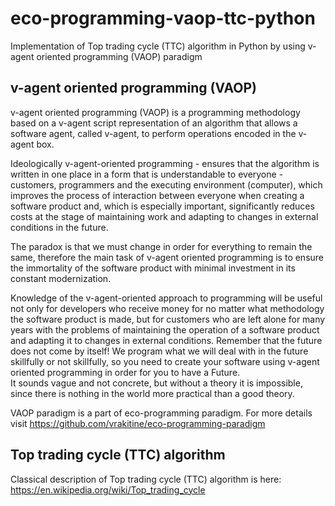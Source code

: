 # eco-programming-vaop-ttc-python
Implementation of Top trading cycle (TTC) algorithm in Python by using v-agent oriented programming (VAOP) paradigm
## v-agent oriented programming (VAOP)
v-agent oriented programming (VAOP) is a programming methodology based on a v-agent script representation of an algorithm that allows a software agent, called v-agent, to perform operations encoded in the v-agent box.  
  
  Ideologically v-agent-oriented programming - ensures that the algorithm is written in one place in a form that is understandable to everyone - customers, programmers and the executing environment (computer), which improves the process of interaction between everyone when creating a software product and, which is especially important, significantly reduces costs at the stage of maintaining work and adapting to changes in external conditions in the future. 
  
The paradox is that we must change in order for everything to remain the same, therefore the main task of v-agent oriented programming is to ensure the immortality of the software product with minimal investment in its constant modernization.
  
  Knowledge of the v-agent-oriented approach to programming will be useful not only for developers who receive money for no matter what methodology the software product is made, but for customers who are left alone for many years with the problems of maintaining the operation of a software product and adapting it to changes in external conditions. Remember that the future does not come by itself! We program what we will deal with in the future skillfully or not skillfully, so you need to create your software using v-agent oriented programming in order for you to have a Future.  
  It sounds vague and not concrete, but without a theory it is impossible, since there is nothing in the world more practical than a good theory.  
  
VAOP paradigm is a part of eco-programming paradigm. For more details visit https://github.com/vrakitine/eco-programming-paradigm  


## Top trading cycle (TTC) algorithm
Classical description of Top trading cycle (TTC) algorithm is here: https://en.wikipedia.org/wiki/Top_trading_cycle
